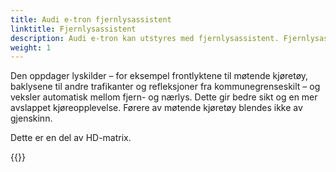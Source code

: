 ```yaml
---
title: Audi e-tron fjernlysassistent 
linktitle: Fjernlysassistent
description: Audi e-tron kan utstyres med fjernlysassistent. Fjernlysassistent bruker et kamera montert på det innvendige speilet.
weight: 1
---
```


Den oppdager lyskilder – for eksempel frontlyktene til møtende kjøretøy, baklysene til andre trafikanter og refleksjoner fra kommunegrenseskilt – og veksler automatisk mellom fjern- og nærlys. Dette gir bedre sikt og en mer avslappet kjøreopplevelse. Førere av møtende kjøretøy blendes ikke av gjenskinn.

Dette er en del av HD-matrix.

{{<children description="true" />}}
